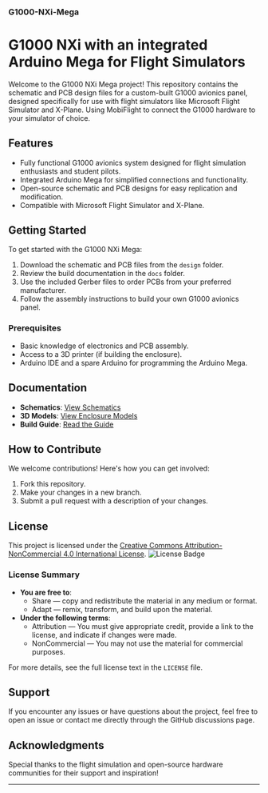 ### G1000-NXi-Mega

# G1000 NXi with an integrated Arduino Mega for Flight Simulators

Welcome to the G1000 NXi Mega project! This repository contains the schematic and PCB design files for a custom-built G1000 avionics panel, designed specifically for use with flight simulators like Microsoft Flight Simulator and X-Plane. Using MobiFlight to connect the G1000 hardware to your simulator of choice.

## Features
- Fully functional G1000 avionics system designed for flight simulation enthusiasts and student pilots.
- Integrated Arduino Mega for simplified connections and functionality.
- Open-source schematic and PCB designs for easy replication and modification.
- Compatible with Microsoft Flight Simulator and X-Plane.

## Getting Started
To get started with the G1000 NXi Mega:
1. Download the schematic and PCB files from the `design` folder.
2. Review the build documentation in the `docs` folder.
3. Use the included Gerber files to order PCBs from your preferred manufacturer.
4. Follow the assembly instructions to build your own G1000 avionics panel.

### Prerequisites
- Basic knowledge of electronics and PCB assembly.
- Access to a 3D printer (if building the enclosure).
- Arduino IDE and a spare Arduino for programming the Arduino Mega.

## Documentation
- **Schematics**: [View Schematics](./G1000-NXi-Mega/Frame%20PCBs)
- **3D Models**: [View Enclosure Models](https://cad.onshape.com/documents/151676533be7f9dde157788c/w/2f40da56e230263b51d6582b/e/3766505c1afa7c69551d04a4)
- **Build Guide**: [Read the Guide](./docs/build-guide.md)

## How to Contribute
We welcome contributions! Here's how you can get involved:
1. Fork this repository.
2. Make your changes in a new branch.
3. Submit a pull request with a description of your changes.

## License
This project is licensed under the [Creative Commons Attribution-NonCommercial 4.0 International License](https://creativecommons.org/licenses/by-nc/4.0/).
![License Badge](https://licensebuttons.net/l/by-nc/4.0/88x31.png)

### License Summary
- **You are free to**:
  - Share — copy and redistribute the material in any medium or format.
  - Adapt — remix, transform, and build upon the material.
- **Under the following terms**:
  - Attribution — You must give appropriate credit, provide a link to the license, and indicate if changes were made.
  - NonCommercial — You may not use the material for commercial purposes.

For more details, see the full license text in the `LICENSE` file.

## Support
If you encounter any issues or have questions about the project, feel free to open an issue or contact me directly through the GitHub discussions page.

## Acknowledgments
Special thanks to the flight simulation and open-source hardware communities for their support and inspiration!

---
